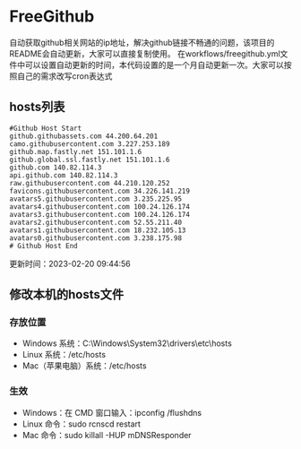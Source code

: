 # FreeGithub
自动获取github相关网站的ip地址，解决github链接不畅通的问题，该项目的README会自动更新，大家可以直接复制使用。
在workflows/freegithub.yml文件中可以设置自动更新的时间，本代码设置的是一个月自动更新一次。大家可以按照自己的需求改写cron表达式

## hosts列表
```base
#Github Host Start
github.githubassets.com 44.200.64.201
camo.githubusercontent.com 3.227.253.189
github.map.fastly.net 151.101.1.6
github.global.ssl.fastly.net 151.101.1.6
github.com 140.82.114.3
api.github.com 140.82.114.3
raw.githubusercontent.com 44.210.120.252
favicons.githubusercontent.com 34.226.141.219
avatars5.githubusercontent.com 3.235.225.95
avatars4.githubusercontent.com 100.24.126.174
avatars3.githubusercontent.com 100.24.126.174
avatars2.githubusercontent.com 52.55.211.40
avatars1.githubusercontent.com 18.232.105.13
avatars0.githubusercontent.com 3.238.175.98
# Github Host End
```

更新时间：2023-02-20 09:44:56

## 修改本机的hosts文件
### 存放位置
* Windows 系统：C:\Windows\System32\drivers\etc\hosts
* Linux 系统：/etc/hosts
* Mac（苹果电脑）系统：/etc/hosts

### 生效
* Windows：在 CMD 窗口输入：ipconfig /flushdns
* Linux 命令：sudo rcnscd restart
* Mac 命令：sudo killall -HUP mDNSResponder